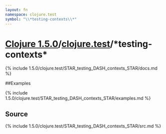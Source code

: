 ```yaml
---
layout: fn
namespace: clojure.test
symbol: "\\*testing-contexts\\*"
---
```


# [Clojure 1.5.0](../../)/[clojure.test](../)/\*testing-contexts\*

{% include 1.5.0/clojure.test/STAR_testing_DASH_contexts_STAR/docs.md %}

##Examples

{% include 1.5.0/clojure.test/STAR_testing_DASH_contexts_STAR/examples.md %}
## Source
{% include 1.5.0/clojure.test/STAR_testing_DASH_contexts_STAR/src.md %}

